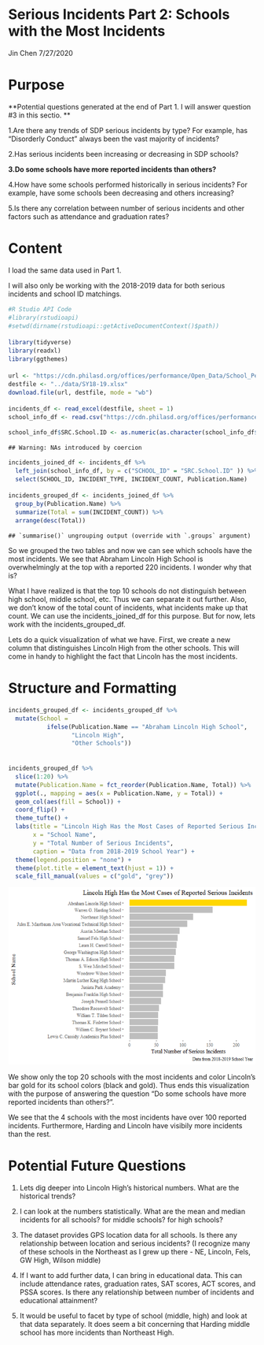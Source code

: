Serious Incidents Part 2: Schools with the Most Incidents
================
Jin Chen
7/27/2020

# Purpose

**Potential questions generated at the end of Part 1. I will answer
question \#3 in this sectio. **

1.Are there any trends of SDP serious incidents by type? For example,
has “Disorderly Conduct” always been the vast majority of incidents?

2.Has serious incidents been increasing or decreasing in SDP schools?

**3.Do some schools have more reported incidents than others?**

4.How have some schools performed historically in serious incidents? For
example, have some schools been decreasing and others increasing?

5.Is there any correlation between number of serious incidents and other
factors such as attendance and graduation rates?

# Content

I load the same data used in Part 1.

I will also only be working with the 2018-2019 data for both serious
incidents and school ID matchings.

``` r
#R Studio API Code
#library(rstudioapi)
#setwd(dirname(rstudioapi::getActiveDocumentContext()$path))

library(tidyverse)
library(readxl)
library(ggthemes)

url <- "https://cdn.philasd.org/offices/performance/Open_Data/School_Performance/Serious_Incidents/School%20Profiles%20Serious%20Incidents%202018-2019.xlsx"
destfile <- "../data/SY18-19.xlsx"
download.file(url, destfile, mode = "wb")

incidents_df <- read_excel(destfile, sheet = 1)
school_info_df <- read.csv("https://cdn.philasd.org/offices/performance/Open_Data/School_Information/School_List/2018-2019%20Master%20School%20List%20(20190510).csv")
```

``` r
school_info_df$SRC.School.ID <- as.numeric(as.character(school_info_df$SRC.School.ID))
```

    ## Warning: NAs introduced by coercion

``` r
incidents_joined_df <- incidents_df %>% 
  left_join(school_info_df, by = c("SCHOOL_ID" = "SRC.School.ID" )) %>% 
  select(SCHOOL_ID, INCIDENT_TYPE, INCIDENT_COUNT, Publication.Name)

incidents_grouped_df <- incidents_joined_df %>% 
  group_by(Publication.Name) %>% 
  summarize(Total = sum(INCIDENT_COUNT)) %>% 
  arrange(desc(Total))
```

    ## `summarise()` ungrouping output (override with `.groups` argument)

So we grouped the two tables and now we can see which schools have the
most incidents. We see that Abraham Lincoln High School is
overwhelmingly at the top with a reported 220 incidents. I wonder why
that is?

What I have realized is that the top 10 schools do not distinguish
between high school, middle school, etc. Thus we can separate it out
further. Also, we don’t know of the total count of incidents, what
incidents make up that count. We can use the incidents\_joined\_df for
this purpose. But for now, lets work with the incidents\_grouped\_df.

Lets do a quick visualization of what we have. First, we create a new
column that distinguishes Lincoln High from the other schools. This will
come in handy to highlight the fact that Lincoln has the most incidents.

# Structure and Formatting

``` r
incidents_grouped_df <- incidents_grouped_df %>% 
  mutate(School = 
           ifelse(Publication.Name == "Abraham Lincoln High School",
                  "Lincoln High",
                  "Other Schools"))


incidents_grouped_df %>% 
  slice(1:20) %>% 
  mutate(Publication.Name = fct_reorder(Publication.Name, Total)) %>% 
  ggplot(., mapping = aes(x = Publication.Name, y = Total)) +
  geom_col(aes(fill = School)) +
  coord_flip() +
  theme_tufte() +
  labs(title = "Lincoln High Has the Most Cases of Reported Serious Incidents",
       x = "School Name",
       y = "Total Number of Serious Incidents",
       caption = "Data from 2018-2019 School Year") +
  theme(legend.position = "none") +
  theme(plot.title = element_text(hjust = 1)) +
  scale_fill_manual(values = c("gold", "grey"))
```

![](serious_incidents_part2_files/figure-gfm/unnamed-chunk-2-1.png)<!-- -->

We show only the top 20 schools with the most incidents and color
Lincoln’s bar gold for its school colors (black and gold). Thus ends
this visualization with the purpose of answering the question “Do some
schools have more reported incidents than others?”.

We see that the 4 schools with the most incidents have over 100 reported
incidents. Furthermore, Harding and Lincoln have visibily more incidents
than the rest.

# **Potential Future Questions**

1.  Lets dig deeper into Lincoln High’s historical numbers. What are the
    historical trends?

2.  I can look at the numbers statistically. What are the mean and
    median incidents for all schools? for middle schools? for high
    schools?

3.  The dataset provides GPS location data for all schools. Is there any
    relationship between location and serious incidents? (I recognize
    many of these schools in the Northeast as I grew up there - NE,
    Lincoln, Fels, GW High, Wilson middle)

4.  If I want to add further data, I can bring in educational data. This
    can include attendance rates, graduation rates, SAT scores, ACT
    scores, and PSSA scores. Is there any relationship between number of
    incidents and educational attainment?

5.  It would be useful to facet by type of school (middle, high) and
    look at that data separately. It does seem a bit concerning that
    Harding middle school has more incidents than Northeast High.
